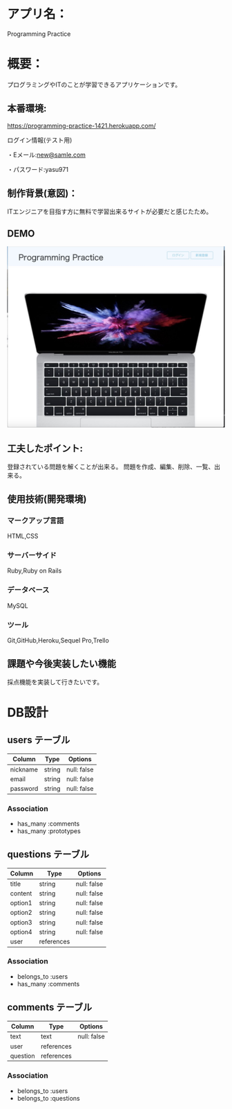 # アプリ名：
Programming Practice

# 概要：
プログラミングやITのことが学習できるアプリケーションです。

## 本番環境:
https://programming-practice-1421.herokuapp.com/

ログイン情報(テスト用)

・Eメール:new@samle.com

・パスワード:yasu971

## 制作背景(意図)：
ITエンジニアを目指す方に無料で学習出来るサイトが必要だと感じたため。

## DEMO
![デモ画像](./app/assets/images/demo.jpg)


## 工夫したポイント:
登録されている問題を解くことが出来る。
問題を作成、編集、削除、一覧、出来る。

## 使用技術(開発環境)
### マークアップ言語
HTML,CSS

### サーバーサイド
Ruby,Ruby on Rails

### データベース
MySQL

### ツール
Git,GitHub,Heroku,Sequel Pro,Trello

## 課題や今後実装したい機能
採点機能を実装して行きたいです。

# DB設計

## users テーブル

| Column     | Type   | Options     |
| ---------- | ------ | ----------- |
| nickname   | string | null: false |
| email      | string | null: false |
| password   | string | null: false |

### Association

- has_many :comments
- has_many :prototypes

## questions テーブル

| Column     | Type         | Options     |
| ---------- | ------------ | ----------- |
| title      | string       | null: false |
| content    | string       | null: false |
| option1    | string       | null: false |
| option2    | string       | null: false |
| option3    | string       | null: false |
| option4    | string       | null: false |
| user       | references   |             |

### Association

- belongs_to :users
- has_many :comments

## comments テーブル

| Column    | Type       | Options     |
| --------- | ---------- | ----------- |
| text      | text       | null: false |
| user      | references |             |
| question  | references |             |

### Association

- belongs_to :users
- belongs_to :questions